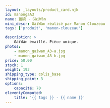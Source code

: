 ```yaml
---
layout: _layouts/product_card.njk
id: manongaA3
name: 蓋碗 - GàiWǎn
mini_descr: GàiWǎn réalisé par Manon Clouzeau
tags: ['produit', 'manon-clouzeau']

description: >
    GàiWǎn émaillé. Pièce unique.
photos:
    - manon_gaiwan_A3-a.jpg
    - manon_gaiwan_A3-b.jpg
price: 50.00
stock: 1
weight: 193
shipping_type: colis_base
shipping_point: 3
options:
    capacité: 70
eleventyComputed:
    title: '{{ tags }} - {{ name }}'
---
```

